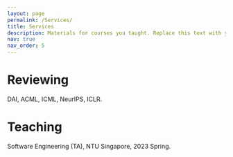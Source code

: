 ```yaml
---
layout: page
permalink: /Services/
title: Services
description: Materials for courses you taught. Replace this text with your description.
nav: true
nav_order: 5
---
```

<!-- 
For now, this page is assumed to be a static description of your courses. You can convert it to a collection similar to `_projects/` so that you can have a dedicated page for each course.

Organize your courses by years, topics, or universities, however you like! -->

# Reviewing
DAI, ACML, ICML, NeurIPS, ICLR.

# Teaching

Software Engineering (TA), NTU Singapore, 2023 Spring.